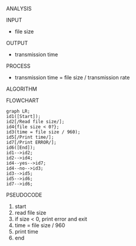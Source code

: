 ANALYSIS

INPUT

- file size

OUTPUT

- transmission time

PROCESS

- transmission time = file size / transmission rate

ALGORITHM

 FLOWCHART

```mermaid
graph LR;
id1([Start]);
id2[/Read file size/];
id4{file size < 0?};
id3(time = file size / 960);
id5[/Print time/];
id7[/Print ERROR/];
id6([End]);
id1-->id2;
id2-->id4;
id4--yes-->id7;
id4--no-->id3;
id3-->id5;
id5-->id6;
id7-->id6;
```

 PSEUDOCODE
 
1. start
2. read file size
3. if size < 0, print error and exit 
4. time = file size / 960
5. print time
6. end
